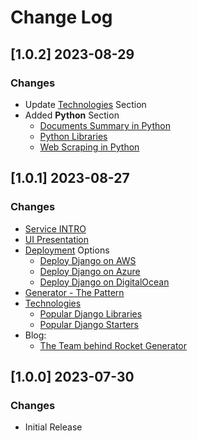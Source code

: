 # Change Log

## [1.0.2] 2023-08-29
### Changes

- Update [Technologies](https://docs.app-generator.dev/technologies) Section
- Added **Python** Section
  - [Documents Summary in Python](https://docs.app-generator.dev/technologies/python/document-summary)
  - [Python Libraries](https://docs.app-generator.dev/technologies/python/popular-libraries)
  - [Web Scraping in Python](https://docs.app-generator.dev/technologies/python/web-scraping)

## [1.0.1] 2023-08-27
### Changes

- [Service INTRO](https://docs.app-generator.dev/)
- [UI Presentation](https://docs.app-generator.dev/django-generator/intro)
- [Deployment](https://docs.app-generator.dev/deployment) Options
  - [Deploy Django on AWS](https://docs.app-generator.dev/deployment/django-aws)
  - [Deploy Django on Azure](https://docs.app-generator.dev/deployment/django-azure)
  - [Deploy Django on DigitalOcean](https://docs.app-generator.dev/deployment/django-digitalocean)
- [Generator - The Pattern](https://docs.app-generator.dev/for-developers/intro)
- [Technologies](https://docs.app-generator.dev/technologies)  
  - [Popular Django Libraries](https://docs.app-generator.dev/technologies/django/popular-libraries)
  - [Popular Django Starters](https://docs.app-generator.dev/technologies/django/popular-starters)
- Blog:
  - [The Team behind Rocket Generator](https://docs.app-generator.dev/blog/team)

## [1.0.0] 2023-07-30
### Changes

- Initial Release
